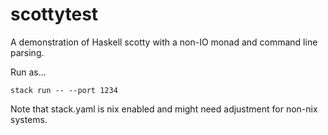 # scottytest

A demonstration of Haskell scotty with a non-IO monad and command line parsing.

Run as...
```
stack run -- --port 1234
```


Note that stack.yaml is nix enabled and might need adjustment for non-nix systems.
